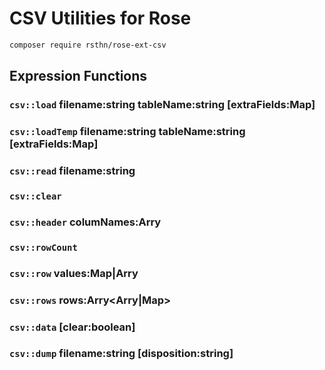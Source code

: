 # CSV Utilities for Rose

```sh
composer require rsthn/rose-ext-csv
```

## Expression Functions

### `csv::load` filename:string tableName:string [extraFields:Map]
### `csv::loadTemp` filename:string tableName:string [extraFields:Map]
### `csv::read` filename:string

### `csv::clear`
### `csv::header` columNames:Arry
### `csv::rowCount`
### `csv::row` values:Map|Arry
### `csv::rows` rows:Arry<Arry|Map>
### `csv::data` [clear:boolean]
### `csv::dump` filename:string [disposition:string]
